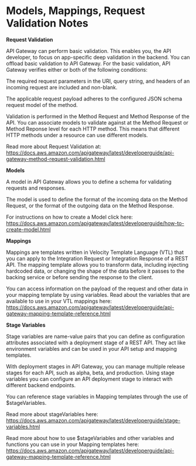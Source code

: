 # Models, Mappings, Request Validation Notes

**Request Validation**

API Gateway can perform basic validation. This enables you, the API developer, to focus on app-specific deep validation in the backend. You can offload basic validation to API Gateway. For the basic validation, API Gateway verifies either or both of the following conditions:

The required request parameters in the URI, query string, and headers of an incoming request are included and non-blank.

The applicable request payload adheres to the configured JSON schema request model of the method.

Validation is performed in the Method Request and Method Response of the API. You can associate models to validate against at the Method Request or Method Reponse level for each HTTP method. This means that different HTTP methods under a resource can use different models.

Read more about Request Validation at: 
https://docs.aws.amazon.com/apigateway/latest/developerguide/api-gateway-method-request-validation.html

**Models**

A model in API Gateway allows you to define a schema for validating requests and responses.

The model is used to define the format of the incoming data on the Method Request, or the format of the outgoing data on the Method Response. 

For instructions on how to create a Model click here: 
https://docs.aws.amazon.com/apigateway/latest/developerguide/how-to-create-model.html

**Mappings**

Mappings are templates written in Velocity Template Language (VTL) that you can apply to the Integration Request or Integration Response of a REST API. The mapping template allows you to transform data, including injecting hardcoded data, or changing the shape of the data before it passes to the backing service or before sending the response to the client. 

 You can access information on the payload of the request and other data in your mapping template by using variables. Read about the variables that are available to use in your VTL mappings here: 
https://docs.aws.amazon.com/apigateway/latest/developerguide/api-gateway-mapping-template-reference.html

**Stage Variables**

Stage variables are name-value pairs that you can define as configuration attributes associated with a deployment stage of a REST API. They act like environment variables and can be used in your API setup and mapping templates.

With deployment stages in API Gateway, you can manage multiple release stages for each API, such as alpha, beta, and production. Using stage variables you can configure an API deployment stage to interact with different backend endpoints. 

You can reference stage variables in Mapping templates through the use of $stageVariables. 

Read more about stageVariables here: 
https://docs.aws.amazon.com/apigateway/latest/developerguide/stage-variables.html

Read more about how to use $stageVariables and other variables and functions you can use in your Mapping templates here: 
https://docs.aws.amazon.com/apigateway/latest/developerguide/api-gateway-mapping-template-reference.html